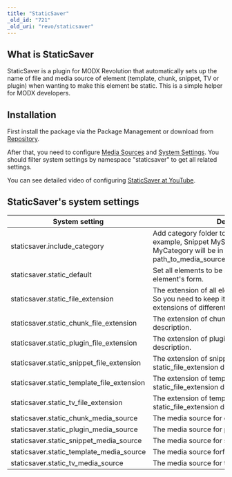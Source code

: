 ```yaml
---
title: "StaticSaver"
_old_id: "721"
_old_uri: "revo/staticsaver"
---
```


## What is StaticSaver

StaticSaver is a plugin for MODX Revolution that automatically sets up the name of file and media source of element (template, chunk, snippet, TV or plugin) when wanting to make this element be static. This is a simple helper for MODX developers.

## Installation

First install the package via the Package Management or download from [Repository](http://modx.com/extras/package/staticsaver).

After that, you need to configure [Media Sources](display/revolution20/Adding+a+Media+Source) and [System Settings](display/revolution20/System+Settings). You should filter system settings by namespace "staticsaver" to get all related settings.

You can see detailed video of configuring [StaticSaver at YouTube](http://www.youtube.com/watch?v=l3ObHPfFKTM).

## StaticSaver's system settings

| System setting                                | Description                                                                                                                                                   | Default |
| --------------------------------------------- | ------------------------------------------------------------------------------------------------------------------------------------------------------------- | ------- |
| staticsaver.include\_category                 | Add category folder to the path of element. For example, Snippet MySnippet in category MyCategory will be in path\_to\_media\_source/MyCategory/MySnippet.php | false   |
| staticsaver.static\_default                   | Set all elements to be static on opening of element's form.                                                                                                   | false   |
| staticsaver.static\_file\_extension           | The extension of all elements. It is of high priority. So you need to keep it blank for setting up different extensions of different elements.                | php     |
| staticsaver.static\_chunk\_file\_extension    | The extension of chunks. See static\_file\_extension description.                                                                                             | php     |
| staticsaver.static\_plugin\_file\_extension   | The extension of plugins. See static\_file\_extension description.                                                                                            | php     |
| staticsaver.static\_snippet\_file\_extension  | The extension of snippets. See static\_file\_extension description.                                                                                           | php     |
| staticsaver.static\_template\_file\_extension | The extension of templates. See static\_file\_extension description.                                                                                          | php     |
| staticsaver.static\_tv\_file\_extension       | The extension of template variables. See static\_file\_extension description.                                                                                 | php     |
| staticsaver.static\_chunk\_media\_source      | The media source for chunks.                                                                                                                                  | 1       |
| staticsaver.static\_plugin\_media\_source     | The media source for plugins.                                                                                                                                 | 1       |
| staticsaver.static\_snippet\_media\_source    | The media source for snippets.                                                                                                                                | 1       |
| staticsaver.static\_template\_media\_source   | The media source forf templates.                                                                                                                              | 1       |
| staticsaver.static\_tv\_media\_source         | The media source for template variables.                                                                                                                      | 1       |